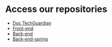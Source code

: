 # Access our repositories

- [Doc TechGuardian](https://github.com/TechGuardian7/Doc_TechGuardian7)
- [Front-end](https://github.com/TechGuardian7/front-end)
- [Back-end](https://github.com/TechGuardian7/back-end)
- [Back-end-spring](https://github.com/TechGuardian7/back-end-spring)
